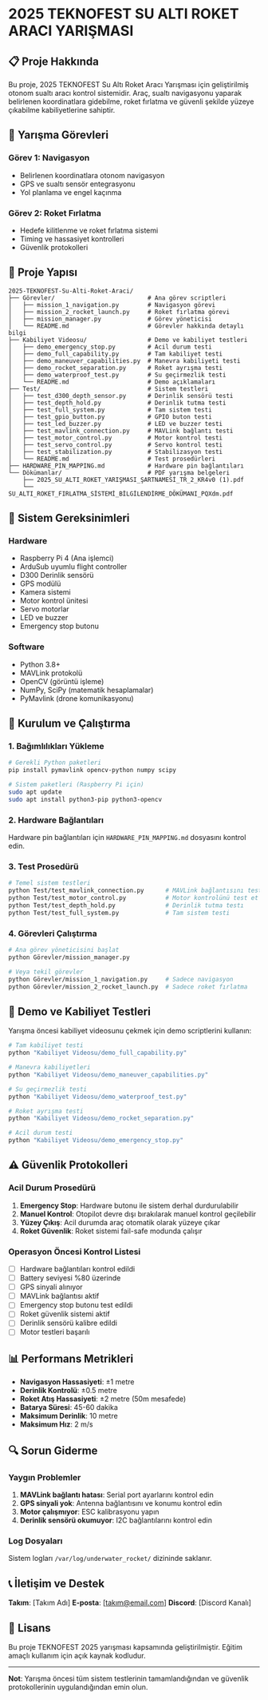 # 2025 TEKNOFEST SU ALTI ROKET ARACI YARIŞMASI

## 📋 Proje Hakkında

Bu proje, 2025 TEKNOFEST Su Altı Roket Aracı Yarışması için geliştirilmiş otonom sualtı aracı kontrol sistemidir. Araç, sualtı navigasyonu yaparak belirlenen koordinatlara gidebilme, roket fırlatma ve güvenli şekilde yüzeye çıkabilme kabiliyetlerine sahiptir.

## 🎯 Yarışma Görevleri

### Görev 1: Navigasyon
- Belirlenen koordinatlara otonom navigasyon
- GPS ve sualtı sensör entegrasyonu
- Yol planlama ve engel kaçınma

### Görev 2: Roket Fırlatma
- Hedefe kilitlenme ve roket fırlatma sistemi
- Timing ve hassasiyet kontrolleri
- Güvenlik protokolleri

## 📁 Proje Yapısı

```
2025-TEKNOFEST-Su-Alti-Roket-Araci/
├── Görevler/                          # Ana görev scriptleri
│   ├── mission_1_navigation.py        # Navigasyon görevi
│   ├── mission_2_rocket_launch.py     # Roket fırlatma görevi
│   ├── mission_manager.py             # Görev yöneticisi
│   └── README.md                      # Görevler hakkında detaylı bilgi
├── Kabiliyet Videosu/                 # Demo ve kabiliyet testleri
│   ├── demo_emergency_stop.py         # Acil durum testi
│   ├── demo_full_capability.py        # Tam kabiliyet testi
│   ├── demo_maneuver_capabilities.py  # Manevra kabiliyeti testi
│   ├── demo_rocket_separation.py      # Roket ayrışma testi
│   ├── demo_waterproof_test.py        # Su geçirmezlik testi
│   └── README.md                      # Demo açıklamaları
├── Test/                              # Sistem testleri
│   ├── test_d300_depth_sensor.py      # Derinlik sensörü testi
│   ├── test_depth_hold.py             # Derinlik tutma testi
│   ├── test_full_system.py            # Tam sistem testi
│   ├── test_gpio_button.py            # GPIO buton testi
│   ├── test_led_buzzer.py             # LED ve buzzer testi
│   ├── test_mavlink_connection.py     # MAVLink bağlantı testi
│   ├── test_motor_control.py          # Motor kontrol testi
│   ├── test_servo_control.py          # Servo kontrol testi
│   ├── test_stabilization.py          # Stabilizasyon testi
│   └── README.md                      # Test prosedürleri
├── HARDWARE_PIN_MAPPING.md            # Hardware pin bağlantıları
└── Dökümanlar/                        # PDF yarışma belgeleri
    ├── 2025_SU_ALTI_ROKET_YARIŞMASI_ŞARTNAMESİ_TR_2_KR4v0 (1).pdf
    └── SU_ALTI_ROKET_FIRLATMA_SİSTEMİ_BİLGİLENDİRME_DÖKÜMANI_PQXdm.pdf
```

## 🔧 Sistem Gereksinimleri

### Hardware
- Raspberry Pi 4 (Ana işlemci)
- ArduSub uyumlu flight controller
- D300 Derinlik sensörü
- GPS modülü
- Kamera sistemi
- Motor kontrol ünitesi
- Servo motorlar
- LED ve buzzer
- Emergency stop butonu

### Software
- Python 3.8+
- MAVLink protokolü
- OpenCV (görüntü işleme)
- NumPy, SciPy (matematik hesaplamalar)
- PyMavlink (drone komunikasyonu)

## 🚀 Kurulum ve Çalıştırma

### 1. Bağımlılıkları Yükleme
```bash
# Gerekli Python paketleri
pip install pymavlink opencv-python numpy scipy

# Sistem paketleri (Raspberry Pi için)
sudo apt update
sudo apt install python3-pip python3-opencv
```

### 2. Hardware Bağlantıları
Hardware pin bağlantıları için `HARDWARE_PIN_MAPPING.md` dosyasını kontrol edin.

### 3. Test Prosedürü
```bash
# Temel sistem testleri
python Test/test_mavlink_connection.py      # MAVLink bağlantısını test et
python Test/test_motor_control.py           # Motor kontrolünü test et
python Test/test_depth_hold.py              # Derinlik tutma testı
python Test/test_full_system.py             # Tam sistem testi
```

### 4. Görevleri Çalıştırma
```bash
# Ana görev yöneticisini başlat
python Görevler/mission_manager.py

# Veya tekil görevler
python Görevler/mission_1_navigation.py     # Sadece navigasyon
python Görevler/mission_2_rocket_launch.py  # Sadece roket fırlatma
```

## 🎥 Demo ve Kabiliyet Testleri

Yarışma öncesi kabiliyet videosunu çekmek için demo scriptlerini kullanın:

```bash
# Tam kabiliyet testi
python "Kabiliyet Videosu/demo_full_capability.py"

# Manevra kabiliyetleri
python "Kabiliyet Videosu/demo_maneuver_capabilities.py"

# Su geçirmezlik testi
python "Kabiliyet Videosu/demo_waterproof_test.py"

# Roket ayrışma testi  
python "Kabiliyet Videosu/demo_rocket_separation.py"

# Acil durum testi
python "Kabiliyet Videosu/demo_emergency_stop.py"
```

## ⚠️ Güvenlik Protokolleri

### Acil Durum Prosedürü
1. **Emergency Stop**: Hardware butonu ile sistem derhal durdurulabilir
2. **Manuel Kontrol**: Otopilot devre dışı bırakılarak manuel kontrol geçilebilir
3. **Yüzey Çıkış**: Acil durumda araç otomatik olarak yüzeye çıkar
4. **Roket Güvenlik**: Roket sistemi fail-safe modunda çalışır

### Operasyon Öncesi Kontrol Listesi
- [ ] Hardware bağlantıları kontrol edildi
- [ ] Battery seviyesi %80 üzerinde
- [ ] GPS sinyali alınıyor
- [ ] MAVLink bağlantısı aktif
- [ ] Emergency stop butonu test edildi
- [ ] Roket güvenlik sistemi aktif
- [ ] Derinlik sensörü kalibre edildi
- [ ] Motor testleri başarılı

## 📊 Performans Metrikleri

- **Navigasyon Hassasiyeti**: ±1 metre
- **Derinlik Kontrolü**: ±0.5 metre  
- **Roket Atış Hassasiyeti**: ±2 metre (50m mesafede)
- **Batarya Süresi**: 45-60 dakika
- **Maksimum Derinlik**: 10 metre
- **Maksimum Hız**: 2 m/s

## 🔍 Sorun Giderme

### Yaygın Problemler
1. **MAVLink bağlantı hatası**: Serial port ayarlarını kontrol edin
2. **GPS sinyali yok**: Antenna bağlantısını ve konumu kontrol edin
3. **Motor çalışmıyor**: ESC kalibrasyonu yapın
4. **Derinlik sensörü okumuyor**: I2C bağlantılarını kontrol edin

### Log Dosyaları
Sistem logları `/var/log/underwater_rocket/` dizininde saklanır.

## 📞 İletişim ve Destek

**Takım**: [Takım Adı]
**E-posta**: [takım@email.com]
**Discord**: [Discord Kanalı]

## 📄 Lisans

Bu proje TEKNOFEST 2025 yarışması kapsamında geliştirilmiştir. Eğitim amaçlı kullanım için açık kaynak kodludur.

---

**Not**: Yarışma öncesi tüm sistem testlerinin tamamlandığından ve güvenlik protokollerinin uygulandığından emin olun.